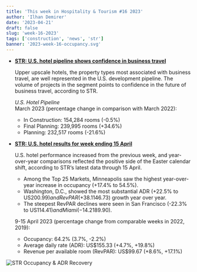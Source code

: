 ```yaml
---
title: 'This week in Hospitality & Tourism #16 2023'
author: 'Ilhan Demirer'
date: '2023-04-21'
draft: false
slug: 'week-16-2023'
tags: ['construction', 'news', 'str']
banner: '2023-week-16-occupancy.svg'
---
```


- **[STR: U.S. hotel pipeline shows confidence in business travel](https://str.com/press-release/str-us-hotel-pipeline-shows-confidence-in-business-travel)**

  Upper upscale hotels, the property types most associated with business travel, are well represented in the U.S. development pipeline. The volume of projects in the segment points to confidence in the future of business travel, according to STR.

  _U.S. Hotel Pipeline_  
  March 2023 (percentage change in comparison with March 2022):

  - In Construction: 154,284 rooms (-0.5%)
  - Final Planning: 239,995 rooms (+34.6%)
  - Planning: 232,517 rooms (-21.6%)

- **[STR: U.S. hotel results for week ending 15 April](https://str.com/press-release/str-us-hotel-results-week-ending-15-april)**

  U.S. hotel performance increased from the previous week, and year-over-year comparisons reflected the positive side of the Easter calendar shift, according to STR‘s latest data through 15 April.

  - Among the Top 25 Markets, Minneapolis saw the highest year-over-year increase in occupancy (+17.4% to 54.5%).
  - Washington, D.C., showed the most substantial ADR (+22.5% to US$200.99) and RevPAR (+38.1% to US$146.73) growth year over year.
  - The steepest RevPAR declines were seen in San Francisco (-22.3% to US$114.41) and Miami (-14.2% to US$189.90).

  9-15 April 2023 (percentage change from comparable weeks in 2022, 2019):

  - Occupancy: 64.2% (3.7%, -2.2%)
  - Average daily rate (ADR): US$155.33 (+4.7%, +19.8%)
  - Revenue per available room (RevPAR): US$99.67 (+8.6%, +17.1%)

![STR Occupancy & ADR Recovery](/images/blogimages/2023-week-16-occupancy.svg)
